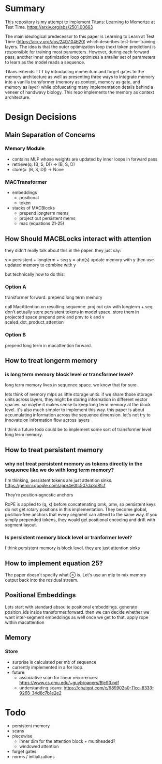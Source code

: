 # Summary 

This repository is my attempt to implement Titans: Learning to Memorize at Test Time. 
https://arxiv.org/abs/2501.00663

The main ideological predecessor to this paper is Learning to Learn at Test Time (https://arxiv.org/abs/2407.04620) which describes test-time-training layers. The idea is that the outer optimization loop (next token prediction) is responsible for training most parameters. However, during each forward pass, another inner optimization loop optimizes a smaller set of parameters to learn as the model reads a sequence. 

Titans extends TTT by introducing momentum and forget gates to the memory architecture as well as presenting three ways to integrate memory into a vanilla transformer (memory as context, memory as gate, and memory as layer) while obfuscating many implementation details behind a veneer of handwavy biology. 
This repo implements the memory as context architecture. 

# Design Decisions

## Main Separation of Concerns

### Memory Module 
- contains MLP whose weights are updated by inner loops in forward pass
- retrieve(q: [B, S, D]) -> [B, S, D]
- store(x: [B, S, D]) -> None
### MACTransformer
- embeddings
    - positional 
    - token 
- stacks of MACBlocks
    - prepend longterm mems  
    - project out persistent mems
    - mac (equations 21-25)

## How Should MACBLocks interact with attention 

they didn't really talk about this in the paper. they just say: 

s = persistent + longterm + seq
y = attn(s)
update memory with y 
then use updated memory to combine with y 


but technically how to do this: 

### Option A
transformer forward:
    prepend long term memory 

call MacAttention on resulting sequence: 
    proj out qkv with longterm + seq
    don't actually store persistent tokens in model space. store them in projected space
    prepend pmk and pmv to k and v
    scaled_dot_product_attention 

### Option B 
prepend long term in macattention forward. 



## How to treat longerm memory 

### is long term memory block level or transformer level? 
long term memory lives in sequence space. we know that for sure. 

lets think of memory mlps as little storage units. 
if we share those storage units across layers, they might be storing information in different vector spaces. 
so maybe it makes sense to keep long term memory at the block level. it's also much simpler to implement this way. 
this paper is about accumulating information across the sequence dimension. let's not try to innovate on information flow across layers

I think a future todo could be to implement some sort of transformer level long term memory. 


## How to treat persistent memory 

### why not treat persistent memory as tokens directly in the sequence like we do with long term memory? 
I'm thinking, persistent tokens are just attention sinks. https://gemini.google.com/app/4e0fc507da3d8fcf

They’re position‑agnostic anchors

RoPE is applied to (q, k) before concatenating pmk, pmv, so persistent keys do not get rotary positions in this implementation. They become global, position‑free anchors that every segment can attend to the same way. If you simply prepended tokens, they would get positional encoding and drift with segment layout.

### Is persistent memory block level or tranformer level? 
I think persistent memory is block level. they are just attention sinks

## How to implement equation 25? 
The paper doesn't specify what ⊗ is. Let's use an mlp to mix memory output back into the residual stream. 


## Positional Embeddings
Lets start with standard absoulte positional embeddings. generate position_ids inside transformer.forward. then we can decide whether we want inter-segment embeddings as well once we get to that. apply rope within macattention


## Memory 
### Store
- surprise is calculated per mb of sequence 
- currently implemented in a for loop.
- future: 
    - associative scan for linear recurrences: https://www.cs.cmu.edu/~guyb/papers/Ble93.pdf
    - understanding scans: https://chatgpt.com/c/689902a0-11cc-8333-9268-34d8c7b1e2e2

# Todo
- persistent memory 
- scans
- piecewise
    - inner dim for the attention block + multiheaded?
    - windowed attention
- forget gates 
- norms / initializations


